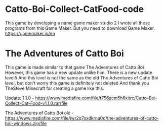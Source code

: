 # Catto-Boi-Collect-CatFood-code
This game by developing a name game maker studio 2 I wrote all these programs from this Game Maker. But you need to download Game Maker. https://gamemaker.io/en

# The Adventures of Catto Boi
This game is made similar to that game The Adventures of Catto Boi
However, this game has a new update unlike him. There is a new update level5
And this level is not the same as the old The Adventures of Catto Boi level.
but don't worry this game is definitely not deleted
And thank you TheSteve Minecraft for creating a game like this.

Update: 1.1.0 - https://www.mediafire.com/file/t756zcm5h6xitrc/Catto-Boi-Collect-Cat-Food-v1.1.0.rar/file

The Adventures of Catto Boi old - https://www.mediafire.com/file/jwr2q7oxdkrna0d/the-adventures-of-catto-boi-windows.zip/file
